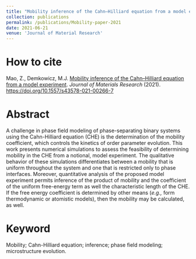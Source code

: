```yaml
---
title: "Mobility inference of the Cahn–Hilliard equation from a model experiment"
collection: publications
permalink: /publications/Mobility-paper-2021
date: 2021-06-21
venue: 'Journal of Material Research'
---
```


# How to cite 
Mao, Z., Demkowicz, M.J. [Mobility inference of the Cahn–Hilliard equation from a model experiment](https://link.springer.com/article/10.1557/s43578-021-00266-7#Sec23). *Journal of Materials Research* (2021). https://doi.org/10.1557/s43578-021-00266-7

# Abstract
A challenge in phase field modeling of phase-separating binary systems using the Cahn-Hilliard equation (CHE) is the determination of the mobility coefficient, which controls the kinetics of order parameter evolution. This work presents numerical simulations to assess the feasibility of determining mobility in the CHE from a notional, model experiment. The qualitative behavior of these simulations differentiates between a mobility that is uniform throughout the system and one that is restricted only to phase interfaces. Moreover, quantitative analysis of the proposed model experiment permits inference of the product of mobility and the coefficient of the uniform free-energy term as well the characteristic length of the CHE. If the free energy coefficient is determined by other means (*e.g.,* form thermodynamic or atomistic models), then the mobility may be calculated, as well.

# Keyword
Mobility; Cahn-Hilliard equation; inference; phase field modeling; microstructure evolution.
